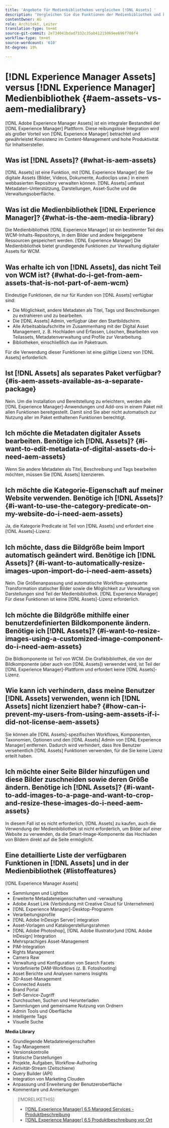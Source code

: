 ```yaml
---
title: 'Angebote für Medienbibliotheken vergleichen [!DNL Assets] '
description: 'Vergleichen Sie die Funktionen der Medienbibliothek und kennen Sie die Unterschiede. [!DNL Experience Manager Assets] '
contentOwner: AG
role: Architekt, Leiter
translation-type: tm+mt
source-git-commit: 2e734041bdad7332c35ab41215069ee696f786f4
workflow-type: tm+mt
source-wordcount: '610'
ht-degree: 19%

---
```



# [!DNL Experience Manager Assets] versus  [!DNL Experience Manager] Medienbibliothek  {#aem-assets-vs-aem-medialibrary}

[!DNL Adobe Experience Manager Assets] ist ein integraler Bestandteil der  [!DNL Experience Manager] Plattform. Diese reibungslose Integration wird als großer Vorteil von [!DNL Experience Manager] betrachtet und gewährleistet Konsistenz im Content-Management und hohe Produktivität für Inhaltsersteller.

## Was ist [!DNL Assets]? {#what-is-aem-assets}

[!DNL Assets] ist eine Funktion, mit  [!DNL Experience Manager] der Sie digitale Assets (Bilder, Videos, Dokumente, Audioclips usw.) in einem webbasierten Repository verwalten können. [!DNL Assets] umfasst Metadaten-Unterstützung, Darstellungen, Asset-Suche und die Verwaltungsoberfläche.

## Was ist die Medienbibliothek [!DNL Experience Manager]? {#what-is-the-aem-media-library}

Die Medienbibliothek [!DNL Experience Manager] ist ein bestimmter Teil des WCM-Inhalts-Repositorys, in dem Bilder und andere freigegebene Ressourcen gespeichert werden. [!DNL Experience Manager] Die Medienbibliothek bietet grundlegende Funktionen zur Verwaltung digitaler Assets für WCM.

## Was erhalte ich von [!DNL Assets], das nicht Teil von WCM ist? {#what-do-i-get-from-aem-assets-that-is-not-part-of-aem-wcm}

Eindeutige Funktionen, die nur für Kunden von [!DNL Assets] verfügbar sind:

* Die Möglichkeit, andere Metadaten als Titel, Tags und Beschreibungen zu extrahieren und zu bearbeiten.
* Die [!DNL Assets] Admin, verfügbar über den Startbildschirm.
* Alle Arbeitsablaufschritte im Zusammenhang mit der Digital Asset Management, z. B. Hochladen und Erfassen, Löschen, Bearbeiten von Teilassets, Metadatenverwaltung und Profile zur Verarbeitung.
* Bibliotheken, einschließlich `dam` im Paketraum.

Für die Verwendung dieser Funktionen ist eine gültige Lizenz von [!DNL Assets] erforderlich.

## Ist [!DNL Assets] als separates Paket verfügbar? {#is-aem-assets-available-as-a-separate-package}

Nein. Um die Installation und Bereitstellung zu erleichtern, werden alle [!DNL Experience Manager]-Anwendungen und Add-ons in einem Paket mit allen Funktionen bereitgestellt. Damit sind Sie aber nicht automatisch zur Nutzung aller im Paket enthaltenen Funktionen berechtigt.

## Ich möchte die Metadaten digitaler Assets bearbeiten. Benötige ich [!DNL Assets]? {#i-want-to-edit-metadata-of-digital-assets-do-i-need-aem-assets}

Wenn Sie andere Metadaten als Titel, Beschreibung und Tags bearbeiten möchten, müssen Sie [!DNL Assets] lizenzieren.

## Ich möchte die Kategorie-Eigenschaft auf meiner Website verwenden. Benötige ich [!DNL Assets]? {#i-want-to-use-the-category-predicate-on-my-website-do-i-need-aem-assets}

Ja, die Kategorie Predicate ist Teil von [!DNL Assets] und erfordert eine [!DNL Assets]-Lizenz.

## Ich möchte, dass die Bildgröße beim Import automatisch geändert wird. Benötige ich [!DNL Assets]? {#i-want-to-automatically-resize-images-upon-import-do-i-need-aem-assets}

Nein. Die Größenanpassung und automatische Workflow-gesteuerte Transformation statischer Bilder sowie die Möglichkeit zur Verwaltung von Darstellungen sind Teil der Medienbibliothek. [!DNL Experience Manager] Für diese Funktionen ist keine [!DNL Assets]-Lizenz erforderlich.

## Ich möchte die Bildgröße mithilfe einer benutzerdefinierten Bildkomponente ändern. Benötige ich [!DNL Assets]? {#i-want-to-resize-images-using-a-customized-image-component-do-i-need-aem-assets}

Die Bildkomponente ist Teil von WCM. Die Grafikbibliothek, die von der Bildkomponente (aber auch von [!DNL Assets]) verwendet wird, ist Teil der [!DNL Experience Manager]-Plattform und erfordert keine [!DNL Assets]-Lizenz.

## Wie kann ich verhindern, dass meine Benutzer [!DNL Assets] verwenden, wenn ich [!DNL Assets] nicht lizenziert habe? {#how-can-i-prevent-my-users-from-using-aem-assets-if-i-did-not-license-aem-assets}

Sie können alle [!DNL Assets]-spezifischen Workflows, Komponenten, Taxonomien, Optionen und den [!DNL Assets] Admin von [!DNL Experience Manager] entfernen. Dadurch wird verhindert, dass Ihre Benutzer versehentlich [!DNL Assets] Funktionen verwenden, für die Sie keine Lizenz erteilt haben.

## Ich möchte einer Seite Bilder hinzufügen und diese Bilder zuschneiden sowie deren Größe ändern. Benötige ich [!DNL Assets]? {#i-want-to-add-images-to-a-page-and-want-to-crop-and-resize-these-images-do-i-need-aem-assets}

In diesem Fall ist es nicht erforderlich, [!DNL Assets] zu kaufen, auch die Verwendung der Medienbibliothek ist nicht erforderlich, um Bilder auf einer Website zu verwenden, da die Smart-Image-Komponente das Hochladen von Bildern direkt auf die Seite ermöglicht.

## Eine detaillierte Liste der verfügbaren Funktionen in [!DNL Assets] und in der Medienbibliothek {#listoffeatures}

[!DNL Experience Manager Assets]

* Sammlungen und Lightbox
* Erweiterte Metadateneigenschaften und -verwaltung
* Adobe Asset Link (Verbindung mit Creative Cloud für Unternehmen)
* [!DNL Experience Manager]-Desktop-Programm
* Verarbeitungsprofile
* [!DNL Adobe InDesign Server] integration
* Asset-Vorlagen und Katalogerstellungsrahmen
* [!DNL Adobe Photoshop],  [!DNL Adobe Illustrator]und  [!DNL Adobe InDesign] Integration
* Mehrsprachiges Asset-Management
* PIM-Integration
* Rights Management
* Camera Raw
* Verwaltung und Konfiguration von Search Facets
* Vordefinierte DAM-Workflows (z. B. Fotoshooting)
* Asset Berichte und Analysen namens Insights
* 3D-Asset-Management
* Connected Assets
* Brand Portal
* Self-Service-Zugriff
* Durchsuchen, Suchen und Herunterladen
* Sammlungen und gemeinsame Nutzung von Ordnern
* Admin Tools und Oberfläche
* Intelligente Tags
* Visuelle Suche

**Media Library**

* Grundlegende Metadateneigenschaften
* Tag-Management
* Versionskontrolle
* Statische Darstellungen
* Projekte, Aufgaben, Workflow-Authoring
* Aktivität-Stream (Zeitschiene)
* Query Builder (API)
* Integration von Marketing Clouden
* Anpassung und Erweiterung der Benutzeroberfläche
* Kommentare und Anmerkungen

>[!MORELIKETHIS]
>
>* [[!DNL Experience Manager] 6.5 Managed Services - Produktbeschreibung](https://helpx.adobe.com/legal/product-descriptions/adobe-experience-manager-managed-services.html)
>* [[!DNL Experience Manager] 6.5 Produktbeschreibung vor Ort](https://helpx.adobe.com/legal/product-descriptions/adobe-experience-manager-on-premise.html)


